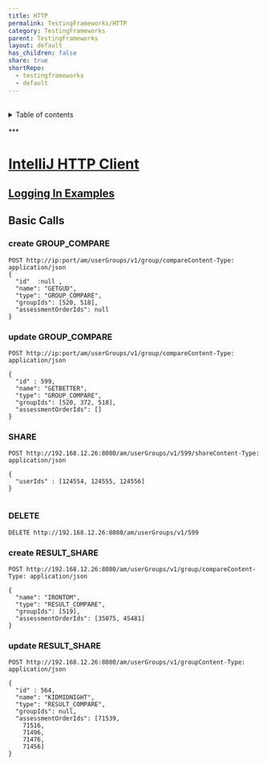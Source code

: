 ```yaml
---
title: HTTP
permalink: TestingFrameworks/HTTP
category: TestingFrameworks
parent: TestingFrameworks
layout: default
has_children: false
share: true
shortRepo:
  - testingframeworks
  - default
---
```


<br/>    
<details markdown="block">    
<summary>    
Table of contents    
</summary>    
{: .text-delta }    
1. TOC    
{:toc}    
</details>    
<br/>    
***    
<br/>    
  
# [IntelliJ HTTP Client](https://www.jetbrains.com/help/idea/http-client-in-product-code-editor.html)  
  
## [Logging In Examples](https://gist.github.com/14paxton/decd67f8b59069f9505ba9ba0210d0ee)  
  
## Basic Calls  
  
### create GROUP_COMPARE  
  
~~~http    
POST http://ip:port/am/userGroups/v1/group/compareContent-Type: application/json    
{    
  "id"  :null ,    
  "name": "GETGUD",    
  "type": "GROUP_COMPARE",    
  "groupIds": [520, 518],    
  "assessmentOrderIds": null    
}    
~~~    
  
### update GROUP_COMPARE  
  
~~~http    
POST http://ip:port/am/userGroups/v1/group/compareContent-Type: application/json    
    
{    
  "id" : 599,    
  "name": "GETBETTER",    
  "type": "GROUP_COMPARE",    
  "groupIds": [520, 372, 518],    
  "assessmentOrderIds": []    
}    
~~~    
  
### SHARE  
  
~~~http    
POST http://192.168.12.26:8080/am/userGroups/v1/599/shareContent-Type: application/json    
    
{    
  "userIds" : [124554, 124555, 124556]    
}    
    
~~~    
  
### DELETE  
  
~~~http    
DELETE http://192.168.12.26:8080/am/userGroups/v1/599    
~~~    
  
### create RESULT_SHARE  
  
~~~http    
POST http://192.168.12.26:8080/am/userGroups/v1/group/compareContent-Type: application/json    
    
{    
  "name": "IRONTOM",    
  "type": "RESULT_COMPARE",    
  "groupIds": [519],    
  "assessmentOrderIds": [35075, 45481]    
}    
~~~    
  
### update RESULT_SHARE  
  
~~~http  
POST http://192.168.12.26:8080/am/userGroups/v1/groupContent-Type: application/json    
    
{    
  "id" : 564,    
  "name": "KIDMIDNIGHT",    
  "type": "RESULT_COMPARE",    
  "groupIds": null,    
  "assessmentOrderIds": [71539,    
    71516,    
    71496,    
    71476,    
    71456]    
}    
~~~
